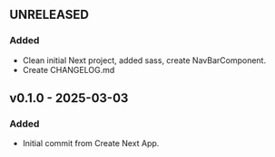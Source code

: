 ## UNRELEASED

### Added

- Clean initial Next project, added sass, create NavBarComponent.
- Create CHANGELOG.md

## v0.1.0 - 2025-03-03

### Added

- Initial commit from Create Next App.
